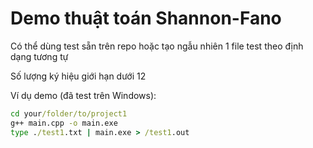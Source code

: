 # Demo thuật toán Shannon-Fano

Có thể dùng test sẵn trên repo hoặc tạo ngẫu nhiên 1 file test theo định dạng tương tự

Số lượng ký hiệu giới hạn dưới 12

Ví dụ demo (đã test trên Windows):

``` cmd
cd your/folder/to/project1
g++ main.cpp -o main.exe
type ./test1.txt | main.exe > /test1.out
```
